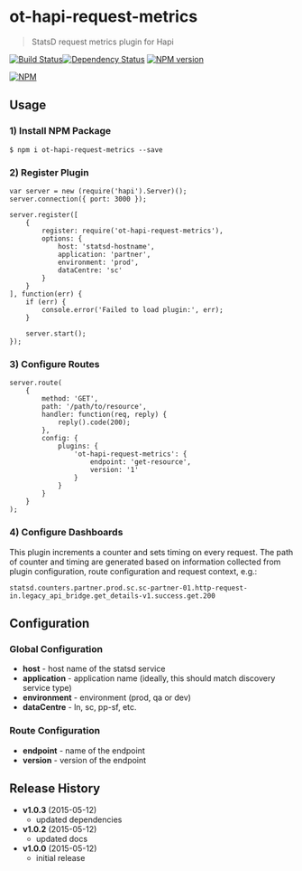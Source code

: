 # ot-hapi-request-metrics
> StatsD request metrics plugin for Hapi

[![Build Status](https://semaphoreci.com/api/v1/projects/2806c7f3-3e5b-4a33-a500-6dd385e08088/419236/badge.svg)](https://semaphoreci.com/ArnoldZokas/ot-hapi-request-metrics)[![Dependency Status](https://david-dm.org/ArnoldZokas/ot-hapi-request-metrics.svg)](https://david-dm.org/ArnoldZokas/ot-hapi-request-metrics) [![NPM version](https://badge.fury.io/js/ot-hapi-request-metrics.svg)](http://badge.fury.io/js/ot-hapi-request-metrics)

[![NPM](https://nodei.co/npm/ot-hapi-request-metrics.png?downloads=true&stars=true)](https://nodei.co/npm/ot-hapi-request-metrics)

## Usage
### 1) Install NPM Package
```
$ npm i ot-hapi-request-metrics --save
```
### 2) Register Plugin
```
var server = new (require('hapi').Server)();
server.connection({ port: 3000 });

server.register([
    {
        register: require('ot-hapi-request-metrics'),
        options: {
            host: 'statsd-hostname',
            application: 'partner',
            environment: 'prod',
            dataCentre: 'sc'
        }
    }
], function(err) {
    if (err) {
        console.error('Failed to load plugin:', err);
    }

    server.start();
});
```
### 3) Configure Routes
```
server.route(
    {
        method: 'GET',
        path: '/path/to/resource',
        handler: function(req, reply) {
            reply().code(200);
        },
        config: {
            plugins: {
                'ot-hapi-request-metrics': {
                    endpoint: 'get-resource',
                    version: '1'
                }
            }
        }
    }
);

```
### 4) Configure Dashboards
This plugin increments a counter and sets timing on every request. The path of counter and timing are generated based on information collected from plugin configuration, route configuration and request context, e.g.:

`statsd.counters.partner.prod.sc.sc-partner-01.http-request-in.legacy_api_bridge.get_details-v1.success.get.200`

## Configuration
### Global Configuration
- **host** - host name of the statsd service
- **application** - application name (ideally, this should match discovery service type)
- **environment** - environment (prod, qa or dev)
- **dataCentre** - ln, sc, pp-sf, etc.

### Route Configuration
- **endpoint** - name of the endpoint
- **version** - version of the endpoint

## Release History
- **v1.0.3** (2015-05-12)
    - updated dependencies
- **v1.0.2** (2015-05-12)
    - updated docs
- **v1.0.0** (2015-05-12)
    - initial release

